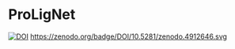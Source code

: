 # ProLigNet

[![DOI](https://sandbox.zenodo.org/badge/300690533.svg)](https://sandbox.zenodo.org/badge/latestdoi/300690533)
https://zenodo.org/badge/DOI/10.5281/zenodo.4912646.svg
